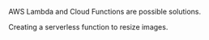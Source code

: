 AWS Lambda and Cloud Functions are possible solutions.

Creating a serverless function to resize images.